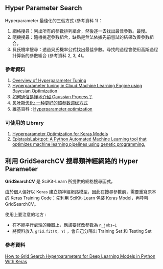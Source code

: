## Hyper Parameter Search

Hyperparameter 最佳化的三個方式 (參考資料 1)：

1. 網格搜尋：列出所有的參數排列組合，然後逐一去找出最佳參數。最慢。
2. 隨機搜尋：隨機挑選參數組合，缺點是無法依據先前嘗試的結果改善參數組合。
3. 貝氏機率搜尋：透過貝氏機率公式找出最佳參數。尋找的過程會使用高斯過程計算新的參數組合 (參考資料 2, 3, 4)。

### 參考資料

1. [Overview of Hyperparameter Tuning](https://cloud.google.com/ml-engine/docs/tensorflow/hyperparameter-tuning-overview)
2. [Hyperparameter tuning in Cloud Machine Learning Engine using Bayesian Optimization](https://cloud.google.com/blog/products/gcp/hyperparameter-tuning-cloud-machine-learning-engine-using-bayesian-optimization)
3. [如何通俗易懂地介绍 Gaussian Process？](https://www.zhihu.com/question/46631426)
4. [贝叶斯优化: 一种更好的超参数调优方式](https://zhuanlan.zhihu.com/p/29779000)
5. 維基百科 : [Hyperparameter optimization](https://en.wikipedia.org/wiki/Hyperparameter_optimization)

### 可使用的 Library

1. [Hyperparameter Optimization for Keras Models ](https://github.com/autonomio/talos)
2. [EpistasisLab/tpot: A Python Automated Machine Learning tool that optimizes machine learning pipelines using genetic programming.](https://github.com/EpistasisLab/tpot)

## 利用 GridSearchCV 搜尋類神經網路的 Hyper Parameter

**GridSearchCV** 是 SciKit-Learn 所提供的網格搜尋函式。

由於個人偏好以 Keras 建立類神經網路模型，因此在搜尋參數前，需要重寫原本的 Keras Training Code：先利用 SciKit-Learn 包裝 Keras Model，再呼叫 GridSearchCV。

使用上要注意的地方 : 

- 在不能平行處理的機器上，應該要修改參數為 `n_jobs=1`
- 將資料放入 `grid.fit(X, Y)` ，會自己分隔出 Training Set 和 Testing Set

### 參考資料
[How to Grid Search Hyperparameters for Deep Learning Models in Python With Keras](https://machinelearningmastery.com/grid-search-hyperparameters-deep-learning-models-python-keras/)